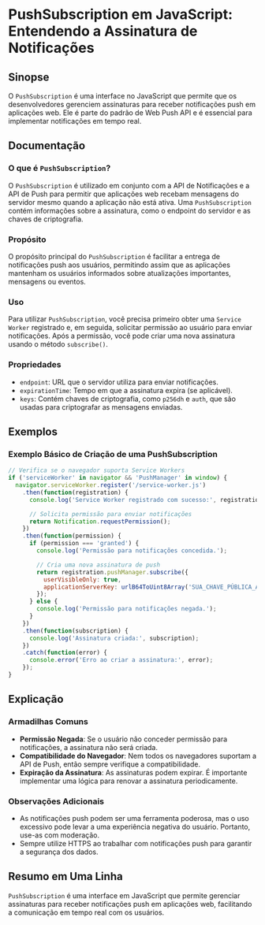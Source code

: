 <!--
Meta Description: # PushSubscription em JavaScript: Entendendo a Assinatura de Notificações ## Sinopse O `PushSubscription` é uma interface no JavaScript que permite qu...
Meta Keywords: notificações, para, uma, assinatura, pushsubscription
-->

# PushSubscription em JavaScript: Entendendo a Assinatura de Notificações

## Sinopse
O `PushSubscription` é uma interface no JavaScript que permite que os desenvolvedores gerenciem assinaturas para receber notificações push em aplicações web. Ele é parte do padrão de Web Push API e é essencial para implementar notificações em tempo real.

## Documentação
### O que é `PushSubscription`?
O `PushSubscription` é utilizado em conjunto com a API de Notificações e a API de Push para permitir que aplicações web recebam mensagens do servidor mesmo quando a aplicação não está ativa. Uma `PushSubscription` contém informações sobre a assinatura, como o endpoint do servidor e as chaves de criptografia.

### Propósito
O propósito principal do `PushSubscription` é facilitar a entrega de notificações push aos usuários, permitindo assim que as aplicações mantenham os usuários informados sobre atualizações importantes, mensagens ou eventos.

### Uso
Para utilizar `PushSubscription`, você precisa primeiro obter uma `Service Worker` registrado e, em seguida, solicitar permissão ao usuário para enviar notificações. Após a permissão, você pode criar uma nova assinatura usando o método `subscribe()`.

### Propriedades
- `endpoint`: URL que o servidor utiliza para enviar notificações.
- `expirationTime`: Tempo em que a assinatura expira (se aplicável).
- `keys`: Contém chaves de criptografia, como `p256dh` e `auth`, que são usadas para criptografar as mensagens enviadas.

## Exemplos
### Exemplo Básico de Criação de uma PushSubscription
```javascript
// Verifica se o navegador suporta Service Workers
if ('serviceWorker' in navigator && 'PushManager' in window) {
  navigator.serviceWorker.register('/service-worker.js')
    .then(function(registration) {
      console.log('Service Worker registrado com sucesso:', registration);

      // Solicita permissão para enviar notificações
      return Notification.requestPermission();
    })
    .then(function(permission) {
      if (permission === 'granted') {
        console.log('Permissão para notificações concedida.');

        // Cria uma nova assinatura de push
        return registration.pushManager.subscribe({
          userVisibleOnly: true,
          applicationServerKey: urlB64ToUint8Array('SUA_CHAVE_PÚBLICA_AQUI')
        });
      } else {
        console.log('Permissão para notificações negada.');
      }
    })
    .then(function(subscription) {
      console.log('Assinatura criada:', subscription);
    })
    .catch(function(error) {
      console.error('Erro ao criar a assinatura:', error);
    });
}
```

## Explicação
### Armadilhas Comuns
- **Permissão Negada**: Se o usuário não conceder permissão para notificações, a assinatura não será criada.
- **Compatibilidade do Navegador**: Nem todos os navegadores suportam a API de Push, então sempre verifique a compatibilidade.
- **Expiração da Assinatura**: As assinaturas podem expirar. É importante implementar uma lógica para renovar a assinatura periodicamente.

### Observações Adicionais
- As notificações push podem ser uma ferramenta poderosa, mas o uso excessivo pode levar a uma experiência negativa do usuário. Portanto, use-as com moderação.
- Sempre utilize HTTPS ao trabalhar com notificações push para garantir a segurança dos dados.

## Resumo em Uma Linha
`PushSubscription` é uma interface em JavaScript que permite gerenciar assinaturas para receber notificações push em aplicações web, facilitando a comunicação em tempo real com os usuários.